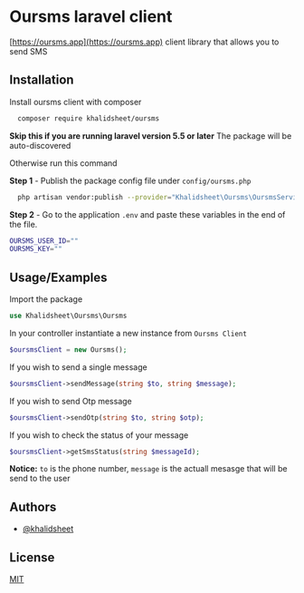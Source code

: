 # Oursms laravel client

[https://oursms.app](https://oursms.app) client library that allows you to send SMS

## Installation

Install oursms client with composer

```bash 
  composer require khalidsheet/oursms
```

**Skip this if you are running laravel version 5.5 or later**
The package will be auto-discovered

Otherwise run this command

**Step 1** - Publish the package config file under `config/oursms.php`
```bash
  php artisan vendor:publish --provider="Khalidsheet\Oursms\OursmsServiceProvider" --tag="config"
``` 

**Step 2** - Go to the application `.env` and paste these variables in the end of the file.
```bash
OURSMS_USER_ID=""
OURSMS_KEY=""
```
## Usage/Examples

Import the package
```php
use Khalidsheet\Oursms\Oursms
```
In your controller instantiate a new instance from ```Oursms Client```
```php
$oursmsClient = new Oursms();
```

If you wish to send a single message
```php
$oursmsClient->sendMessage(string $to, string $message);
```

If you wish to send Otp message
```php
$oursmsClient->sendOtp(string $to, string $otp);
```

If you wish to check the status of your message
```php
$oursmsClient->getSmsStatus(string $messageId);
```
**Notice:** ``to`` is the phone number, ``message`` is the actuall mesasge that will be send to the user

## Authors
-  [@khalidsheet](https://www.github.com/khalidsheet)

## License
[MIT](https://choosealicense.com/licenses/mit/)
